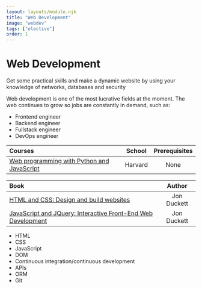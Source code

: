 ```yaml
---
layout: layouts/module.njk
title: "Web Development"
image: "webdev"
tags: ["elective"]
order: 1
---
```


<!-- Start Heading -->

# Web Development

Get some practical skills and make a dynamic website by using your knowledge of networks, databases and security

<!-- End Heading -->

<!-- Start Rationale -->

Web development is one of the most lucrative fields at the moment. The web continues to grow so jobs are constantly in demand, such as:

- Frontend engineer
- Backend engineer
- Fullstack engineer
- DevOps engineer
<!-- End Rationale -->

<!-- Start Resources -->

| Courses                                                                          | School  | Prerequisites |
| :------------------------------------------------------------------------------- | :-----: | :-----------: |
| [Web programming with Python and JavaScript](https://cs50.harvard.edu/web/2018/) | Harvard |     None      |

<!-- End Resources -->

<!-- Start RecommendedBooks -->

| Book                                                                                                                                                       |   Author    |
| :--------------------------------------------------------------------------------------------------------------------------------------------------------- | :---------: |
| [HTML and CSS: Design and build websites](https://www.amazon.co.uk/HTML-CSS-Design-Build-Websites/dp/1118008189)                                           | Jon Duckett |
| [JavaScript and JQuery: Interactive Front-End Web Development](https://www.amazon.co.uk/JavaScript-JQuery-Interactive-Front-End-Development/dp/1118531647) | Jon Duckett |

<!-- End RecommendedBooks -->

<!-- Start Checklist -->

- HTML
- CSS
- JavaScript
- DOM
- Continuous integration/continuous development
- APIs
- ORM
- Git
<!-- End Checklist -->
